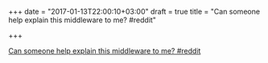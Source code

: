 +++
date = "2017-01-13T22:00:10+03:00"
draft = true
title = "Can someone help explain this middleware to me?  #reddit"

+++

<p><a href="https://t.co/3FedS0WRno">Can someone help explain this middleware to me?  #reddit</a></p>
